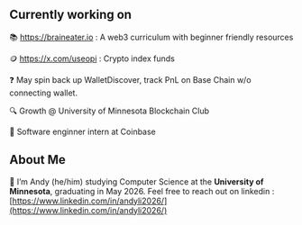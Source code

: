## Currently working on

📚 https://braineater.io : A web3 curriculum with beginner friendly resources

🪙 https://x.com/useopi : Crypto index funds

❓ May spin back up WalletDiscover, track PnL on Base Chain w/o connecting wallet.

🔍 Growth @ University of Minnesota Blockchain Club

🏫 Software enginner intern at Coinbase

## About Me

🐼 I’m Andy (he/him) studying Computer Science at the **University of Minnesota**, graduating in May 2026. Feel free to reach out on linkedin : [https://www.linkedin.com/in/andyli2026/](https://www.linkedin.com/in/andyli2026/)
